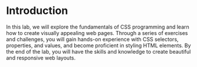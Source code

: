 # Introduction

In this lab, we will explore the fundamentals of CSS programming and learn how to create visually appealing web pages. Through a series of exercises and challenges, you will gain hands-on experience with CSS selectors, properties, and values, and become proficient in styling HTML elements. By the end of the lab, you will have the skills and knowledge to create beautiful and responsive web layouts.
